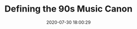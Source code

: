 ---
date: 2020-07-30 18:00:29
link:
  source: pocket
  source_url: https://getpocket.com
  text: Defining the 90s Music Canon
  url: https://pudding.cool/2020/07/song-decay/
source: pocket
syndicated:
- type: pocket
  url: https://pudding.cool/2020/07/song-decay/
- type: mastodon
  url: https://mastodon.technology/users/roytang/statuses/104604146845474170
- type: twitter
  url: https://twitter.com/roytang/statuses/1288899712112717824/
title: Defining the 90s Music Canon
---